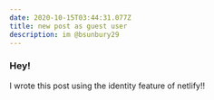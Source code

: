 ```yaml
---
date: 2020-10-15T03:44:31.077Z
title: new post as guest user
description: im @bsunbury29
---
```

### Hey! 
I wrote this post using the identity feature of netlify!!